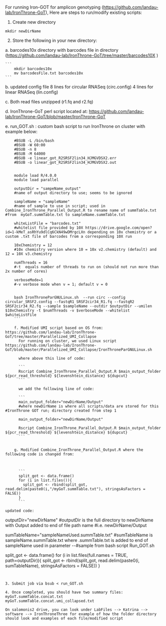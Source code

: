 

For running Iron-GOT for amplicon genotyping (https://github.com/landau-lab/IronThrone-GoT),
Here are steps to run/modify existing scripts:


1. Create new directory

```
mkdir newDirName
```

2. Store the following in your new directory:

  a. barcodes10x directory with barcodes file in directory (https://github.com/landau-lab/IronThrone-GoT/tree/master/barcodes10X
    )

    ```
        mkdir barcodes10x
        mv barcodesFile.txt barcodes10x
    ```

  b. updated config file
      8 lines for circular RNASeq (circ.config)
      4 lines for linear RNASeq (lin.config)

  c. Both read files unzipped (r1.fq and r2.fq)

  d. IronThrone-GoT perl script located at: https://github.com/landau-lab/IronThrone-GoT/blob/master/IronThrone-GoT

  e. run_GOT.sh : custom bash script to run IronThrone on cluster with example below:

```
    #BSUB -L /bin/bash
    #BSUB -W 60:00
    #BSUB -n 8
    #BSUB -M 64000
    #BSUB -e linear_got_R2SRSF2lin34_HJMGVDSX2.err
    #BSUB -o linear_got_R2SRSF2lin34_HJMGVDSX2.out


    module load R/4.0.0
    module load parallel

    outputDir = "sampeName_output"
    #name of output directory to use; seems to be ignored

    sampleName = "sampleName"
    #name of sample to use in script; used in Combine_IronThrone_Parallel_Output.R to rename name of summTable.txt #from  myGoT.summTable.txt to sampleName.summTable.txt

    whiteListFile = "barcodes.txt"
    #whitelist file provided by 10X https://drive.google.com/open?id=1-kMeT_asRhYu9dlCq6CkN49wDMrgcLXn depending on 10x chemistry or a custom .txt file of barcodes from a corresponding 10X run

    10xChemistry = 12
    #10x chemistry version where 10 = 10x v2.chemistry (default) and 12 = 10X v3.chemistry

    numThreads = 16
    #-t  equals number of threads to run on (should not run more than 2x number of cores)

    verboseMode=1
    #-v verbose mode when v = 1; default v = 0


    bash IronThroneParGNULinux.sh  --run circ --config circular_SRSF2.config --fastqR1 SRSF2cir34_R1.fq --fastqR2 SRSF2cir34_R2.fq --sample $sampleName --outdir $outputDir --umilen $10xChemistry -t $numThreads -v $verboseMode --whitelist $whiteListFile
    ```

    f. Modified UMI script based on OS from: https://github.com/landau-lab/IronThrone-GoT/tree/master/Parallelized_UMI_Collapse
      For running on cluster, we used Linux script https://github.com/landau-lab/IronThrone-GoT/blob/master/Parallelized_UMI_Collapse/IronThroneParGNULinux.sh

      where above this line of code:

      ```
      Rscript Combine_IronThrone_Parallel_Output.R $main_output_folder ${pcr_read_threshold} ${levenshtein_distance} ${dupcut}
      ```

      we add the following line of code:

      ```
      main_output_folder="newDirName/Output"
      #where newDirName is where all scripts/data are stored for this #IronThrone GOT run; directory created from step 1

      main_output_folder="newDirName/Output"

      Rscript Combine_IronThrone_Parallel_Output.R $main_output_folder ${pcr_read_threshold} ${levenshtein_distance} ${dupcut}
      ```


    g. Modified Combine_IronThrone_Parallel_Output.R where the following code is changed from:



      ```
      split_got <- data.frame()
      for (i in list.files()){
        split_got <- rbind(split_got, read.delim(paste0(i,"/myGoT.summTable.txt"), stringsAsFactors = FALSE))
      }
      ```

updated code:

```
outputDir="newDirName"
#outputDir is the full directory to newDirName with Output added to end of file path name
#i.e. newDirName/Output

sumTableName="sampleNameUsed.summTable.txt"
#sumTableName is sampleName.summTable.txt where .summTable.txt is added to end of sampleName used in parameter --#sample from bash script Run_GOT.sh

split_got <- data.frame()
for (i in list.files(full.names = TRUE, path=outputDir)){
    split_got <- rbind(split_got, read.delim(paste0(i, sumTableName), stringsAsFactors = FALSE))
}
```


3. Submit job via bsub < run_GOT.sh

4. Once completed, you should have two summary files:
myGoT.summTable.concat.txt
myGoT.summTable.concat.umi_collapsed.txt

On salomonis2 drive, you can look under LabFiles --> Katrina --> software --> IronThroneThree for example of how the folder directory should look and examples of each file/modified script
